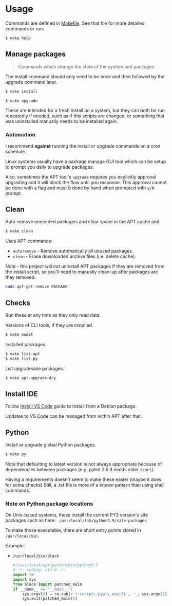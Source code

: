 # Usage

Commands are defined in [Makefile](/Makefile). See that file for more detailed commands or run:

```sh
$ make help
```

## Manage packages
> Commands which change the state of the system and packages

The install command should only need to be once and then followed by the upgrade command later.

```sh
$ make install
```

```sh
$ make upgrade
```

These are intended for a fresh install on a system, but they can both be run repeatedly if needed, such as if this scripts are changed, or something that was uninstalled manually needs to be installed again.

### Automation

I recommend **against** running the install or upgrade commands on a cron schedule.

Linux systems usually have a package manage GUI tool which can be setup to prompt you daily to upgrade packages.

Also, sometimes the APT tool's `upgrade` requires you explicitly approval upgrading and it will block the flow until you response. This approval cannot be done with a flag and must b done by hand when prompted with `y/N` prompt.


## Clean

Auto-remove unneeded packages and clear space in the APT cache and

```sh
$ make clean
```

Uses APT commands:

- `autoremove` - Remove automatically all unused packages.
- `clean` - Erase downloaded archive files (i.e. delete cache).

Note - this project will _not_ uninstall APT packages if they are removed from the install script, so you'll need to manually clean-up after packages are they removed.

```sh
sudo apt-get remove PACKAGE
```


## Checks

Run these at any time as they only read data.

Versions of CLI tools, if they are installed.

```sh
$ make audit
```

Installed packages.

```sh
$ make list-apt
$ make list-py
```

List upgradeable packages.

```sh
$ make apt-upgrade-dry
```


## Install IDE

Follow [Install VS Code](/docs/install-vs-code.md) guide to install from a Debian package.

Updates to VS Code can be managed from within APT after that.


## Python

Install or upgrade global Python packages.

```sh
$ make py
```

Note that defaulting to latest version is not always appropriate because of dependencies
between packages (e.g. pylint 2.5.3 needs older `isort`).

Having a requirements doesn't seem to make these easier (maybe it does for some checks)
Still, a .txt file is more of a known pattern than using shell commands.


### Note on Python package locations

On Unix-based systems, these install the current PY3 version's site packages such as here: ` /usr/local/lib/python3.9/site-packages`

To make those executable, there are short entry points stored in `/usr/local/bin`.

Example:

- `/usr/local/bin/black`
    ```python
    #!/usr/local/opt/python/bin/python3.7
    # -*- coding: utf-8 -*-
    import re
    import sys
    from black import patched_main
    if __name__ == '__main__':
        sys.argv[0] = re.sub(r'(-script\.pyw|\.exe)?$', '', sys.argv[0])
        sys.exit(patched_main())
    ```
